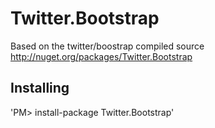 Twitter.Bootstrap
=================
Based on the twitter/boostrap compiled source
http://nuget.org/packages/Twitter.Bootstrap

Installing
----------
'PM> install-package Twitter.Bootstrap'